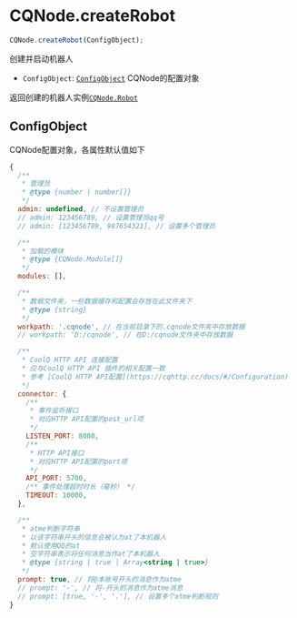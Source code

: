 # CQNode.createRobot
```javascript
CQNode.createRobot(ConfigObject);
```
创建并启动机器人  

- `ConfigObject`: [`ConfigObject`](#configobject) CQNode的配置对象

返回创建的机器人实例[`CQNode.Robot`](/cqnode/docs/robot)

## ConfigObject
CQNode配置对象，各属性默认值如下
```javascript
{
  /** 
   * 管理员
   * @type {number | number[]}
   */
  admin: undefined, // 不设置管理员
  // admin: 123456789, // 设置管理员qq号
  // admin: [123456789, 987654321], // 设置多个管理员

  /**
   * 加载的模块
   * @type {CQNode.Module[]}
   */
  modules: [],

  /**
   * 数据文件夹，一些数据缓存和配置会存放在此文件夹下
   * @type {string}
   */
  workpath: '.cqnode', // 在当前目录下的.cqnode文件夹中存放数据
  // workpath: 'D:/cqnode', // 在D:/cqnode文件夹中存放数据

  /**
   * CoolQ HTTP API 连接配置
   * 应与CoolQ HTTP API 插件的相关配置一致
   * 参考 [CoolQ HTTP API配置](https://cqhttp.cc/docs/#/Configuration)
   */
  connector: {
    /**
     * 事件监听接口
     * 对应HTTP API配置的post_url项
     */
    LISTEN_PORT: 8080,
    /**
     * HTTP API接口  
     * 对应HTTP API配置的port项
     */
    API_PORT: 5700,
    /** 事件处理超时时长（毫秒） */
    TIMEOUT: 10000,
  },

  /**
   * atme判断字符串  
   * 以该字符串开头的信息会被认为at了本机器人  
   * 默认使用QQ的at  
   * 空字符串表示将任何消息当作at了本机器人
   * @type {string | true | Array<string | true>}
   */
  prompt: true, // 将@本账号开头的消息作为atme
  // prompt: '-', // 将-开头的消息作为atme消息
  // prompt: [true, '-', '.'], // 设置多个atme判断规则
}
```
